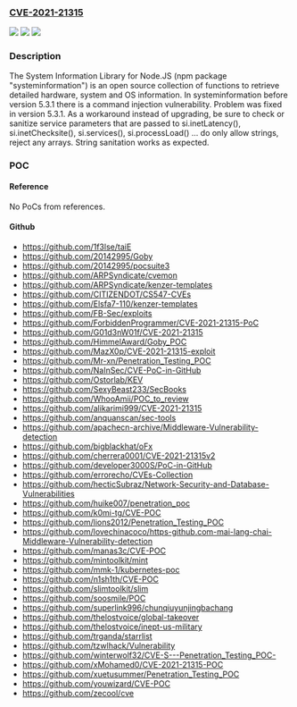 ### [CVE-2021-21315](https://cve.mitre.org/cgi-bin/cvename.cgi?name=CVE-2021-21315)
![](https://img.shields.io/static/v1?label=Product&message=systeminformation&color=blue)
![](https://img.shields.io/static/v1?label=Version&message=n%2Fa&color=blue)
![](https://img.shields.io/static/v1?label=Vulnerability&message=CWE-78%3A%20Improper%20Neutralization%20of%20Special%20Elements%20used%20in%20an%20OS%20Command%20('OS%20Command%20Injection')&color=brighgreen)

### Description

The System Information Library for Node.JS (npm package "systeminformation") is an open source collection of functions to retrieve detailed hardware, system and OS information. In systeminformation before version 5.3.1 there is a command injection vulnerability. Problem was fixed in version 5.3.1. As a workaround instead of upgrading, be sure to check or sanitize service parameters that are passed to si.inetLatency(), si.inetChecksite(), si.services(), si.processLoad() ... do only allow strings, reject any arrays. String sanitation works as expected.

### POC

#### Reference
No PoCs from references.

#### Github
- https://github.com/1f3lse/taiE
- https://github.com/20142995/Goby
- https://github.com/20142995/pocsuite3
- https://github.com/ARPSyndicate/cvemon
- https://github.com/ARPSyndicate/kenzer-templates
- https://github.com/CITIZENDOT/CS547-CVEs
- https://github.com/Elsfa7-110/kenzer-templates
- https://github.com/FB-Sec/exploits
- https://github.com/ForbiddenProgrammer/CVE-2021-21315-PoC
- https://github.com/G01d3nW01f/CVE-2021-21315
- https://github.com/HimmelAward/Goby_POC
- https://github.com/MazX0p/CVE-2021-21315-exploit
- https://github.com/Mr-xn/Penetration_Testing_POC
- https://github.com/NaInSec/CVE-PoC-in-GitHub
- https://github.com/Ostorlab/KEV
- https://github.com/SexyBeast233/SecBooks
- https://github.com/WhooAmii/POC_to_review
- https://github.com/alikarimi999/CVE-2021-21315
- https://github.com/anquanscan/sec-tools
- https://github.com/apachecn-archive/Middleware-Vulnerability-detection
- https://github.com/bigblackhat/oFx
- https://github.com/cherrera0001/CVE-2021-21315v2
- https://github.com/developer3000S/PoC-in-GitHub
- https://github.com/errorecho/CVEs-Collection
- https://github.com/hecticSubraz/Network-Security-and-Database-Vulnerabilities
- https://github.com/huike007/penetration_poc
- https://github.com/k0mi-tg/CVE-POC
- https://github.com/lions2012/Penetration_Testing_POC
- https://github.com/lovechinacoco/https-github.com-mai-lang-chai-Middleware-Vulnerability-detection
- https://github.com/manas3c/CVE-POC
- https://github.com/mintoolkit/mint
- https://github.com/mmk-1/kubernetes-poc
- https://github.com/n1sh1th/CVE-POC
- https://github.com/slimtoolkit/slim
- https://github.com/soosmile/POC
- https://github.com/superlink996/chunqiuyunjingbachang
- https://github.com/thelostvoice/global-takeover
- https://github.com/thelostvoice/inept-us-military
- https://github.com/trganda/starrlist
- https://github.com/tzwlhack/Vulnerability
- https://github.com/winterwolf32/CVE-S---Penetration_Testing_POC-
- https://github.com/xMohamed0/CVE-2021-21315-POC
- https://github.com/xuetusummer/Penetration_Testing_POC
- https://github.com/youwizard/CVE-POC
- https://github.com/zecool/cve

